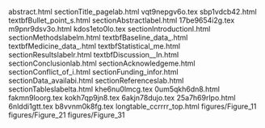 abstract.html
sectionTitle_pagelab.html
vqt9nepgv6o.tex
sbp1vdcb42.html
textbfBullet_point_s.html
sectionAbstractlabel.html
17be9654i2g.tex
m9pnr9dsv3o.html
kdos1eto0lo.tex
sectionIntroductionl.html
sectionMethodslabelm.html
textbfBaseline_data_.html
textbfMedicine_data_.html
textbfStatistical_me.html
sectionResultslabelr.html
textbfDiscussion__In.html
sectionConclusionlab.html
sectionAcknowledgeme.html
sectionConflict_of_i.html
sectionFunding_infor.html
sectionData_availabi.html
sectionReferenceslab.html
sectionTableslabelta.html
khe6nu0lmcg.tex
0um5qkh6dn8.html
fakmn9loorg.tex
kokh7qp9jn8.tex
6akjn78dujo.tex
25a7h69rlpo.html
6nlddi1gtt.tex
b8vvnm0k8fg.tex
longtable_ccrrrr_top.html
figures/Figure_11
figures/Figure_21
figures/Figure_31